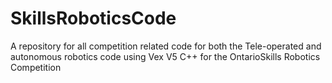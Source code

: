 # SkillsRoboticsCode
A repository for all competition related code for both the Tele-operated and autonomous robotics code using Vex V5 C++ for the OntarioSkills Robotics Competition
